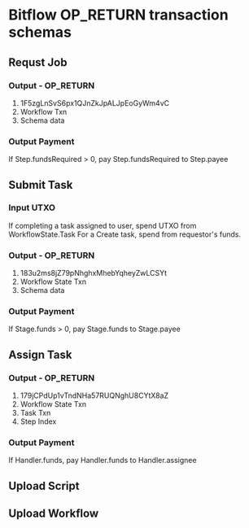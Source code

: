 # Bitflow OP_RETURN transaction schemas

## Requst Job
### Output - OP_RETURN
1. 1F5zgLnSvS6px1QJnZkJpALJpEoGyWm4vC
2. Workflow Txn
3. Schema data
### Output Payment
If Step.fundsRequired > 0, pay Step.fundsRequired to Step.payee

## Submit Task
### Input UTXO
If completing a task assigned to user, spend UTXO from WorkflowState.Task
For a Create task, spend from requestor's funds.
### Output - OP_RETURN
1. 183u2ms8jZ79pNhghxMhebYqheyZwLCSYt
2. Workflow State Txn
3. Schema data
### Output Payment
If Stage.funds > 0, pay Stage.funds to Stage.payee

## Assign Task
### Output - OP_RETURN
1. 179jCPdUp1vTndNHa57RUQNghU8CYtX8aZ
2. Workflow State Txn
3. Task Txn
4. Step Index
### Output Payment
If Handler.funds, pay Handler.funds to Handler.assignee

## Upload Script

## Upload Workflow


